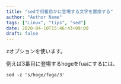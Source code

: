 ```yaml
---
title: "sedで何番目かに登場する文字を置換する"
author: "Author Name"
tags: ["Linux", "tips", "sed"]
date: 2020-04-10T15:46:43+09:00
draft: false
---
```


zオプションを使います。

<!--more-->

例えば3番目に登場するhogeをfuaにするには、
```console
sed -z 's/hoge/fuga/3'
```
